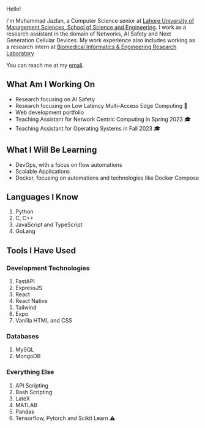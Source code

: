 <!---
jazlan01/jazlan01 is a ✨ special ✨ repository because its `README.md` (this file) appears on your GitHub profile.
You can click the Preview link to take a look at your changes.
--->

Hello!

I'm Muhammad Jazlan, a Computer Science senior at [Lahore University of Management Sciences, School of Science and Engineering](https://sbasse.lums.edu.pk). I work as a research assistant in the domain of Networks, AI Safety and Next Generation Cellular Devices. My work experience also includes working as a research intern at [Biomedical Informatics & Engineering Research Laboratory](http://biolabs.lums.edu.pk/BIRL)

You can reach me at my [email](mailto:ja.zl.an@live.com).

## What Am I Working On

+ Research focusing on AI Safety 
+ Research focusing on Low Latency Multi-Access Edge Computing :satellite:
+ Web development portfolio
+ Teaching Assistant for Network Centric Computing in Spring 2023 :mortar_board:
+ Teaching Assistant for Operating Systems in Fall 2023 :mortar_board:

## What I Will Be Learning

+ DevOps, with a focus on flow automations
+ Scalable Applications
+ Docker, focusing on automations and technologies like Docker Compose

## Languages I Know

1. Python
2. C, C++
3. JavaScript and TypeScript
4. GoLang

## Tools I Have Used

### Development Technologies

1. FastAPI
2. ExpressJS
3. React
4. React Native
5. Tailwind
6. Expo
7. Vanilla HTML and CSS

### Databases

1. MySQL
2. MongoDB

### Everything Else

1. API Scripting
2. Bash Scripting
3. LateX
4. MATLAB
5. Pandas
6. Tensorflow, Pytorch and Scikit Learn :warning:



